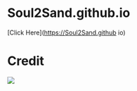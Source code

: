 # Soul2Sand.github.io
[Click Here](https://Soul2Sand.github io)

# Credit
<a href="https://github.com/Soul2Sand/Soul2Sand.github.io/graphs/contributors">
    <img src="https://contrib.rocks/image?repo=Soul2Sand/Soul2Sand.github.io" />
</a>